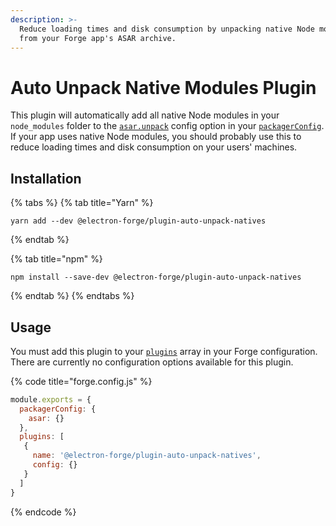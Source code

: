 ```yaml
---
description: >-
  Reduce loading times and disk consumption by unpacking native Node modules
  from your Forge app's ASAR archive.
---
```


# Auto Unpack Native Modules Plugin

This plugin will automatically add all native Node modules in your `node_modules` folder to the [`asar.unpack`](https://electron.github.io/electron-packager/main/interfaces/electronpackager.options.html#asar) config option in your [`packagerConfig`](../../configuration.md#electron-packager-config). If your app uses native Node modules, you should probably use this to reduce loading times and disk consumption on your users' machines.

## Installation

{% tabs %}
{% tab title="Yarn" %}
```shell
yarn add --dev @electron-forge/plugin-auto-unpack-natives
```
{% endtab %}

{% tab title="npm" %}
```shell
npm install --save-dev @electron-forge/plugin-auto-unpack-natives
```
{% endtab %}
{% endtabs %}

## Usage

You must add this plugin to your [`plugins`](../../configuration.md#plugins) array in your Forge configuration. There are currently no configuration options available for this plugin.

{% code title="forge.config.js" %}
```javascript
module.exports = {
  packagerConfig: {
    asar: {}
  },
  plugins: [
   {
     name: '@electron-forge/plugin-auto-unpack-natives',
     config: {}
   }
  ]
}
```
{% endcode %}
